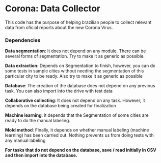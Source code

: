 # Corona: Data Collector
This code has the purpose of helping brazilian people to collect relevant data from oficial reports about the new Corona Virus.

### Dependencies

**Data segmentation**: It does not depend on any module. There can be several forms of segmentation. Try to make it as generic as possible.

**Data extraction**: Depends on Segmentation to finish, however, you can do some tests in sample cities without needing the segmentation of this particular city to be ready. Also try to make it as generic as possible

**Database**: The creation of the database does not depend on any previous task. You can also import into the drive with test data

**Collaborative collecting**: It does not depend on any task. However, it depends on the database being created for finalization

**Machine learning**: it depends that the Segmentation of some cities are ready to do the manual labeling.

**Mold method**: Finally, it depends on whether manual labeling (machine learning) has been carried out. Nothing prevents us from doing tests with any manual labeling

**For tasks that do not depend on the database, save / read initially in CSV and then import into the database.**
